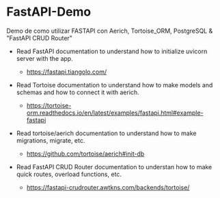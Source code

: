 # FastAPI-Demo
Demo de como utilizar FASTAPI con Aerich, Tortoise_ORM, PostgreSQL &amp; "FastAPI CRUD Router"

* Read FastAPI documentation to understand how to initialize uvicorn server with the app.
  * <https://fastapi.tiangolo.com/>

* Read Tortoise documentation to understand how to make models and schemas and how to connect it with aerich.
  * <https://tortoise-orm.readthedocs.io/en/latest/examples/fastapi.html#example-fastapi>

* Read tortoise/aerich documentation to understand how to make migrations, migrate, etc.
  * <https://github.com/tortoise/aerich#init-db>

* Read FastAPI CRUD Router documentation to understan how to make quick routes, overload functions, etc.
  * <https://fastapi-crudrouter.awtkns.com/backends/tortoise/>
